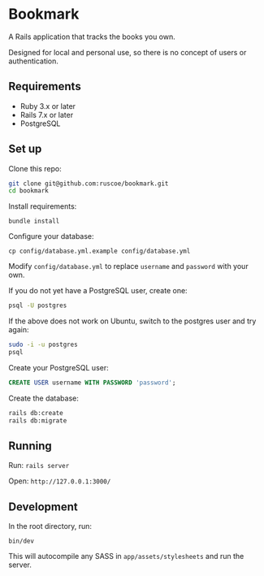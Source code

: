 # Bookmark

A Rails application that tracks the books you own.

Designed for local and personal use, so there is no concept of users or
authentication.

## Requirements

- Ruby 3.x or later
- Rails 7.x or later
- PostgreSQL

## Set up

Clone this repo:

```bash
git clone git@github.com:ruscoe/bookmark.git
cd bookmark
```

Install requirements:

`bundle install`

Configure your database:

`cp config/database.yml.example config/database.yml`

Modify `config/database.yml` to replace `username` and `password` with your own.

If you do not yet have a PostgreSQL user, create one:

```bash
psql -U postgres
```

If the above does not work on Ubuntu, switch to the postgres user and try again:

```bash
sudo -i -u postgres
psql
```

Create your PostgreSQL user:

```sql
CREATE USER username WITH PASSWORD 'password';
```

Create the database:

```bash
rails db:create
rails db:migrate
```

## Running

Run: `rails server`

Open: `http://127.0.0.1:3000/`

## Development

In the root directory, run:

`bin/dev`

This will autocompile any SASS in `app/assets/stylesheets` and run the server.
